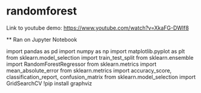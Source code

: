 # randomforest

Link to youtube demo: https://www.youtube.com/watch?v=XkaFG-DWlf8

** Ran on Jupyter Notebook

import pandas as pd
import numpy as np
import matplotlib.pyplot as plt
from sklearn.model_selection import train_test_split
from sklearn.ensemble import RandomForestRegressor
from sklearn.metrics import mean_absolute_error
from sklearn.metrics import accuracy_score, classification_report, confusion_matrix
from sklearn.model_selection import GridSearchCV
!pip install graphviz
